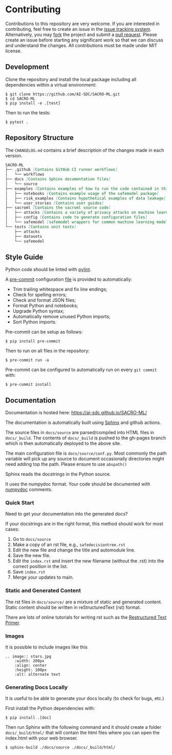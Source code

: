 # Contributing

Contributions to this repository are very welcome. If you are interested in contributing, feel free to create an issue in the [issue tracking system](https://github.com/AI-SDC/SACRO-ML/issues). Alternatively, you may [fork](https://docs.github.com/en/pull-requests/collaborating-with-pull-requests/working-with-forks/fork-a-repo) the project and submit a [pull request](https://docs.github.com/en/pull-requests/collaborating-with-pull-requests/proposing-changes-to-your-work-with-pull-requests/creating-a-pull-request-from-a-fork). Please create an issue before starting any significant work so that we can discuss and understand the changes. All contributions must be made under MIT license.

## Development

Clone the repository and install the local package including all dependencies within a virtual environment:

```
$ git clone https://github.com/AI-SDC/SACRO-ML.git
$ cd SACRO-ML
$ pip install -e .[test]
```

Then to run the tests:

```
$ pytest .
```

## Repository Structure

The `CHANGELOG.md` contains a brief description of the changes made in each version.

```md
SACRO-ML
├── .github [Contains GitHub CI runner workflows]
│   └── workflows
├── docs [Contains Sphinx documentation files]
│   └── source
├── examples [Contains examples of how to run the code contained in this repository]
│   ├── notebooks [Contains example usage of the safemodel package]
│   ├── risk_examples [Contains hypothetical examples of data leakage]
│   └── user_stories [Contains user guides]
├── sacroml [Contains the sacroml source code]
│   ├── attacks [Contains a variety of privacy attacks on machine learning models]
│   ├── config [Contains code to generate configuration files]
│   └── safemodel [safemodel wrappers for common machine learning models]
└── tests [Contains unit tests]
    ├── attacks
    ├── datasets
    └── safemodel
```

## Style Guide

Python code should be linted with [pylint](https://github.com/PyCQA/pylint).

A [pre-commit](https://pre-commit.com) configuration [file](../tree/main/.pre-commit-config.yaml) is provided to automatically:
* Trim trailing whitespace and fix line endings;
* Check for spelling errors;
* Check and format JSON files;
* Format Python and notebooks;
* Upgrade Python syntax;
* Automatically remove unused Python imports;
* Sort Python imports.

Pre-commit can be setup as follows:
```
$ pip install pre-commit
```
Then to run on all files in the repository:
```
$ pre-commit run -a
```

Pre-commit can be configured to automatically run on every `git commit` with:
```
$ pre-commit install
```

## Documentation

Documentation is hosted here: https://ai-sdc.github.io/SACRO-ML/

The documentation is automatically built using [Sphinx](https://www.sphinx-doc.org) and github actions.

The source files in `docs/source` are parsed/compiled into HTML files in `docs/_build`. The contents of `docs/_build` is pushed to the gh-pages branch which is then automatically deployed to the above site.

The main configuration file is `docs/source/conf.py`. Most commonly the path variable will pick up any source to document occasionally directories might need adding top the path. Please ensure to use `abspath()`

Sphinx reads the docstrings in the Python source.

It uses the numpydoc format. Your code should be documented with [numpydoc](https://numpydoc.readthedocs.io/en/latest/format.html) comments.

### Quick Start

Need to get your documentation into the generated docs?

If your docstrings are in the right format, this method should work for most cases:

1. Go to `docs/source`
2. Make a copy of an rst file, e.g., `safedecisiontree.rst`
3. Edit the new file and change the title and automodule line.
4. Save the new file.
5. Edit the `index.rst` and insert the new filename (without the .rst) into the correct position in the list.
6. Save `index.rst`
7. Merge your updates to main.

### Static and Generated Content

The rst files in `docs/source/` are a mixture of static and generated content. Static content should be written in reStructuredText (rst) format.

There are lots of online tutorials for writing rst such as the [Restructured Text Primer](https://thomas-cokelaer.info/tutorials/sphinx/rest_syntax.html).

### Images

It is possible to include images like this

```
.. image:: stars.jpg
    :width: 200px
    :align: center
    :height: 100px
    :alt: alternate text
```

### Generating Docs Locally

It is useful to be able to generate your docs locally (to check for bugs, etc.)

First install the Python dependencies with:

```
$ pip install .[doc]
```

Then run Sphinx with the following command and it should create a folder `docs/_build/html/` that will contain the html files where you can open the index.html with your web browser.

```
$ sphinx-build ./docs/source ./docs/_build/html/
```
